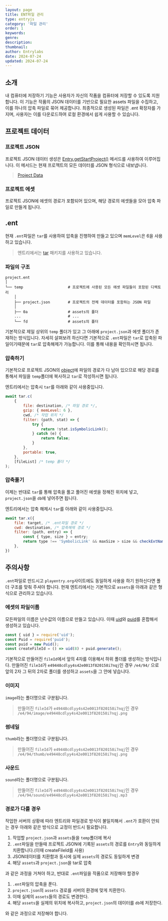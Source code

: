 ```yaml
---
layout: page
title: ENT파일 관리
type: entryjs
category: '파일 관리'
order: 1
keywords: 
genre: 
description: 
thumbnail: 
author: Entrylabs
date: 2024-07-24
updated: 2024-07-24
---
```


## 소개

내 컴퓨터에 저장하기 기능은 사용자가 자신의 작품을 컴퓨터에 저장할 수 있도록 지원합니다. 이 기능은 작품의 JSON 데이터를 기반으로 필요한 assets 파일을 수집하고, 이를 하나의 압축 파일로 묶어 제공합니다. 최종적으로 생성된 파일은 .ent 확장자를 가지며, 사용자는 이를 다운로드하여 로컬 환경에서 쉽게 사용할 수 있습니다.

## 프로젝트 데이터

### 프로젝트 JSON

프로젝트 JSON 데이터 생성은 [Entry.getStartProject()](/entryjs/api/2024-02-29-api.html#Entry-exportProject) 메서드를 사용하여 이루어집니다. 이 메서드는 현재 프로젝트의 모든 데이터를 JSON 형식으로 내보냅니다.

> [Project Data](/entryjs/typedef/2024-03-15-project-data.html)

### 프로젝트 에셋

프로젝트 JSON에 에셋의 경로가 포함되어 있으며, 해당 경로의 에셋들을 모아 압축 파일로 만들게 됩니다.


## .ent

현재 `.ent`파일은 `tar`를 사용하여 압축을 진행하여 만들고 있으며 `memLevel`은 6을 사용하고 있습니다.

> 엔트리에서는 [tar](https://www.npmjs.com/package/tar) 패키지를 사용하고 있습니다.


###  파일의 구조

```
project.ent
│
└── temp                    # 프로젝트에 사용된 모든 에셋 파일들이 포함된 디렉토리
    │
    ├── project.json        # 프로젝트의 전체 데이터를 포함하는 JSON 파일
    │
    ├── 0a                  # assets의 폴더
    ...                     # ...
    └── fd                  # assets의 폴더
```


기본적으로 제일 상위의 `temp` 폴더가 있고 그 아래에 `project.json`과 에셋 폴더가 존재하는 방식입니다.
자세히 살펴보려 하신다면 기본적으로 `.ent`파일은 `tar`로 압축된 파일이기때문에 `tar`로 압축해제가 가능합니다.
이를 통해 내용을 확인하시면 됩니다.

### 압축하기

기본적으로 프로젝트 JSON의 [object](/entryjs/typedef/2024-03-15-object-data.html)에 파일의 경로가 다 남아 있으므로
해당 경로를 통해서 파일을 `temp`폴더에 복사하고 `tar`로 작성하시면 됩니다.

엔트리에서는 압축시 `tar`를 아래와 같이 사용중입니다.

```js
await tar.c(
    {
        file: destination, /* 파일 경로 */,
        gzip: { memLevel: 6 },
        cwd, /* 작업 위치 */
        filter: (path, stat) => {
            try {
                return !stat.isSymbolicLink();
            } catch (e) {
                return false;
            }
        },
        portable: true,
    },
    [fileList] /* temp 폴더 */
);
```

### 압축풀기

이제는 반대로 `tar`를 통해 압축을 풀고 풀어진 에셋을 정해진 위치에 넣고, `project.json`을 `db`에 넣어주면 됩니다.

엔트리에서는 압축 해제시 `tar`를 아래와 같이 사용중입니다.
```js
await tar.x({
    file: target, /* .ent파일 경로 */
    cwd: destination, /* 압축해제 경로 */
    filter: (path, entry) => {
        const { type, size } = entry;
        return type !== 'SymbolicLink' && maxSize > size && checkExtName(entry);
    },
})
```

## 주의사항
`.ent`파일로 만드시고 `playentry.org`사이트에도 동일하게 사용을 하기 원하신다면 폴더 구조를 맞춰 주셔야 합니다.
현재 엔트리에서는 기본적으로 `assets`을 아래과 같은 형식으로 관리하고 있습니다.

### 에셋의 파일이름
모든파일의 이름은 난수값의 이름으로 만들고 있습니다. 이때 [uid](https://www.npmjs.com/package/uid)와 [puid](https://www.npmjs.com/package/puid)를 혼합해서 생성하고 있습니다.

```js
const { uid } = require('uid');
const Puid = require('puid');
const puid = new Puid();
const createFileId = () => uid(8) + puid.generate();
```

기본적으로 만들어진 `fileId`에서 앞의 4자를 이용해서 하위 폴더를 생성하는 방식입니다.
만들어진 `fileId`가 `e49448cdlyy4s42e0013f820158i7nqj`인 경우
`/e4/94/` 으로 앞의 2자 그 뒤의 2자로 폴더를 생성하고 `assets`을 그 안에 넣습니다.

### 이미지
`image`라는 폴더명으로 구분됩니다.

> 만들어진 `fileId`가 `e49448cdlyy4s42e0013f820158i7nqj`인 경우 `/e4/94/image/e49448cdlyy4s42e0013f820158i7nqj.png`

### 썸네일
`thumb`라는 폴더명으로 구분됩니다.

> 만들어진 `fileId`가 `e49448cdlyy4s42e0013f820158i7nqj`인 경우 `/e4/94/thumb/e49448cdlyy4s42e0013f820158i7nqj.png`

### 사운드
`sound`라는 폴더명으로 구분됩니다.

> 만들어진 `fileId`가 `e49448cdlyy4s42e0013f820158i7nqj`인 경우 `/e4/94/sound/e49448cdlyy4s42e0013f820158i7nqj.mp3`

### 경로가 다를 경우
작업한 서버의 상황에 따라 엔트리와 파일경로 방식이 불일치해서 `.ent`가 호환이 안되는 경우 아래와 같은 방식으로 교정이 반드시 필요합니다.

1. 작업할 `project.json`과 `assets`들을 `temp`폴더에 복사
2. `.ent`파일을 만들때 프로젝트 JSON에 기록된 `assets`의 경로를 `Entry`와 동일하게 치환합니다.(이때 createFileId를 사용)
3. JSON데이터를 치환함과 동시에 실제 `assets`의 경로도 동일하게 변경
4. 해당 `assets`과 `project.json`을 tar로 압축

과 같은 과정을 거쳐야 하고, 반대로 `.ent`파일을 작품으로 저장해야 할경우

1. `.ent`파일의 압축을 푼다.
2. `project.json`의 `assets` 경로를 서버의 환경에 맞게 치환한다.
3. 이때 실제의 `assets`들의 경로도 변경한다.
4. 해당 `assets`을 실제의 위치에 복사하고, `project.json`의 데이터를 `db`에 저장한다.

와 같은 과정으로 저장해야 합니다.